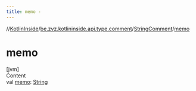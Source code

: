 ```yaml
---
title: memo -
---
```

//[KotlinInside](../../index.md)/[be.zvz.kotlininside.api.type.comment](../index.md)/[StringComment](index.md)/[memo](memo.md)



# memo  
[jvm]  
Content  
val [memo](memo.md): [String](https://kotlinlang.org/api/latest/jvm/stdlib/kotlin/-string/index.html)  



